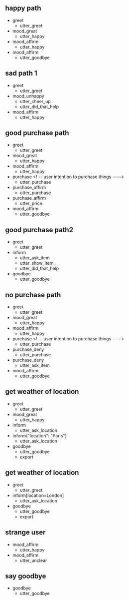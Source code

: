 
## happy path               <!-- name of the story - just for debugging -->
* greet              
  - utter_greet
* mood_great               <!-- user utterance, in format intent[entities] -->
  - utter_happy
* mood_affirm
  - utter_happy
* mood_affirm
  - utter_goodbye
  
  
## sad path 1               <!-- this is already the start of the next story -->
* greet
  - utter_greet             <!-- action the bot should execute -->
* mood_unhappy
  - utter_cheer_up
  - utter_did_that_help
* mood_affirm
  - utter_happy

## good purchase path               <!-- name of the story - for making purchase-->
* greet              
  - utter_greet
* mood_great               <!-- user utterance, in format intent[entities] -->
  - utter_happy
* mood_affirm
  - utter_happy
* purchase                  <! -- user intention to purchase things --->
  - utter_purchase  
* purchase_affirm           <!-- user utterance, in format intent[entities] -->
  - utter_purchase
* purchase_affirm
  - utter_price
* mood_affirm
  - utter_goodbye
  
## good purchase path2
* greet              
  - utter_greet
* inform                    <!-- user utterance, in format intent[entities] -->
  - utter_ask_item
  - utter_show_item
  - utter_did_that_help
* goodbye
    - utter_goodbye

## no purchase path               <!-- name of the story - for making purchase-->
* greet              
  - utter_greet
* mood_great               <!-- user utterance, in format intent[entities] -->
  - utter_happy
* mood_affirm
  - utter_happy
* purchase                  <! -- user intention to purchase things --->
  - utter_purchase  
* purchase_deny           <!-- user utterance, in format intent[entities] -->
  - utter_purchase
* purchase_deny
  - utter_ask_item
* mood_affirm
  - utter_goodbye
  
  
## get weather of location
* greet
  - utter_greet
* mood_great               <!-- user utterance, in format intent[entities] -->
  - utter_happy
* inform
  - utter_ask_location
* inform{"location": "Paris"}
  - utter_ask_location
* goodbye
    - utter_goodbye
    - export
    
## get weather of location
* greet
    - utter_greet
* inform[location=London]
    - utter_ask_location
* goodbye
    - utter_goodbye
    - export
  
  
## strange user
* mood_affirm
  - utter_happy
* mood_affirm
  - utter_unclear

## say goodbye
* goodbye
  - utter_goodbye

